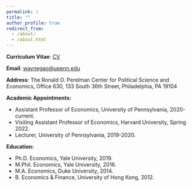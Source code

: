 ```yaml
---
permalink: /
title: ""
author_profile: true
redirect_from: 
  - /about/
  - /about.html
---
```


**Curriculum Vitae**: [CV](files/GaoWayne_CV250210.pdf)

**Email**: [waynegao@upenn.edu](mailto:waynegao@upenn.edu)

**Address**: The Ronald O. Perelman Center for Political Science and Economics, Office 630, 
  133 South 36th Street, 
  Philadelphia, PA 19104

**Academic Appointments:**
* Assistant Professor of Economics, University of Pennsylvania, 2020-current.
* Visiting Assistant Professor of Economics, Harvard University, Spring 2022.
* Lecturer, University of Pennsylvania, 2019-2020.

**Education:**
* Ph.D. Economics, Yale University, 2019.​
* M.Phil. Economics, Yale University, 2016.
* M.A. Economics, Duke University, 2014.
* B. Economics & Finance, University of Hong Kong, 2012.
